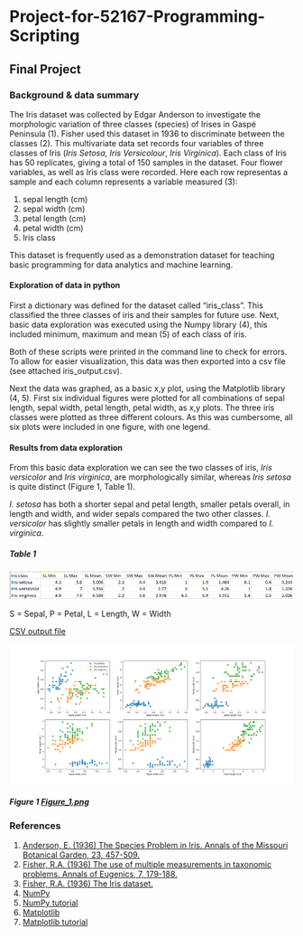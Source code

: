# Project-for-52167-Programming-Scripting

## Final Project

### Background & data summary

The Iris dataset was collected by Edgar Anderson to investigate the morphologic variation of three classes (species) of Irises in Gaspé Peninsula (1). Fisher used this dataset in 1936 to discriminate between the classes (2). This multivariate data set records four variables of three classes of Iris (*Iris Setosa*, *Iris Versicolour*, *Iris Virginica*). Each class of Iris has 50 replicates, giving a total of 150 samples in the dataset. Four flower variables, as well as Iris class were recorded. Here each row representas a sample and each column represents a variable measured (3):

1.	sepal length (cm)
2.	sepal width (cm)
3.	petal length (cm)
4.	petal width (cm)
5.	Iris class 

This dataset is frequently used as a demonstration dataset for teaching basic programming for data analytics and machine learning. 

#### Exploration of data in python

First a dictionary was defined for the dataset called “iris_class”. This classified the three classes of iris and their samples for future use. Next, basic data exploration was executed using the Numpy library (4), this included minimum, maximum and mean (5) of each class of iris.

Both of these scripts were printed in the command line to check for errors. To allow for easier visualization, this data was then exported into a csv file (see attached iris_output.csv). 

Next the data was graphed, as a basic x,y plot, using the Matplotlib library (4, 5). First six individual figures were plotted for all combinations of sepal length, sepal width, petal length, petal width, as x,y plots. The three iris classes were plotted as three different colours. As this was cumbersome, all six plots were included in one figure, with one legend.

#### Results from data exploration

From this basic data exploration we can see the two classes of iris, *Iris versicolor* and *Iris virginica*, are morphologically similar, whereas *Iris setosa* is quite distinct (Figure 1, Table 1).

*I. setosa* has both a shorter sepal and petal length, smaller petals overall, in length and width, and wider sepals compared the two other classes. *I. versicolor* has slightly smaller petals in length and width compared to *I. virginica*.

##### Table 1
![alt text](https://github.com/rochelle-fritch/Project-for-52167-Programming-Scripting/blob/master/iris_output.png)

S = Sepal, P = Petal, L = Length, W = Width

[CSV output file](https://github.com/rochelle-fritch/Project-for-52167-Programming-Scripting/blob/master/iris_output.png)


![alt text](https://github.com/rochelle-fritch/Project-for-52167-Programming-Scripting/blob/master/Figure_1.png)
##### Figure 1 [Figure_1.png](https://github.com/rochelle-fritch/Project-for-52167-Programming-Scripting/blob/master/Figure_1.png)



### References

1.	[Anderson, E. (1936) The Species Problem in Iris. Annals of the Missouri Botanical Garden, 23, 457-509.](https://www.jstor.org/stable/2394164?seq=1#page_scan_tab_contents)
2.	[Fisher, R.A. (1936) The use of multiple measurements in taxonomic problems. Annals of Eugenics, 7, 179-188.](https://onlinelibrary.wiley.com/doi/pdf/10.1111/j.1469-1809.1936.tb02137.x)
3.	[Fisher, R.A. (1936) The Iris dataset.](http://archive.ics.uci.edu/ml/datasets/Iris)
4.	[NumPy](http://www.numpy.org/)
5.	[NumPy tutorial](https://docs.scipy.org/doc/numpy/user/quickstart.html)
6.	[Matplotlib](https://matplotlib.org/)
7.	[Matplotlib tutorial](https://matplotlib.org/tutorials/index.html)


